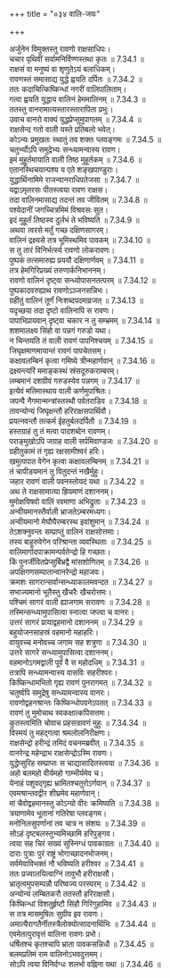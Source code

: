 +++
title = "०३४ वालि-जयः"

+++


  
अर्जुनेन विमुक्तस्तु रावणो राक्षसाधिपः।  
चचार पृथिवीं सर्वामनिर्विण्णस्तथा कृतः ॥ 7.34.1 ॥   
राक्षसं वा मनुष्यं वा शृणुतेऽयं बलाधिकम्।  
रावणस्तं समासाद्य युद्धे ह्वयति दर्पितः ॥ 7.34.2 ॥   
ततः कदाचित्किष्किन्धां नगरीं वालिपालिताम्।  
गत्वा ह्वयति युद्धाय वालिनं हेममालिनम् ॥ 7.34.3 ॥   
ततस्तु वानरामात्यस्तारस्तारापिता प्रभुः।  
उवाच वानरो वाक्यं युद्धप्रेप्सुमुपागतम् ॥ 7.34.4 ॥   
राक्षसेन्द गतो वाली यस्ते प्रतिबलो भवेत्।  
कोऽन्यः प्रमुखतः स्थातुं तव शक्तः प्लवङ्गमः ॥ 7.34.5 ॥   
चतुर्भ्योऽपि समुद्रेभ्यः सन्ध्यामन्वास्य रावण।  
इमं मुहूर्तमायाति वाली तिष्ठ मुहूर्तकम् ॥ 7.34.6 ॥   
एतानस्थिचयान्पश्य य एते शङ्खपाण्डुराः।  
युद्धार्थिनामिमे राजन्वानराधिपतेजसा ॥ 7.34.7 ॥   
यद्वाऽमृतरसः पीतस्त्वया रावण राक्षस।  
तदा वालिनमासाद्य तदन्तं तव जीवितम् ॥ 7.34.8 ॥   
पश्येदानीं जगच्चित्रमिमं विश्रवसः सुत।  
इदं मुहूर्तं तिष्ठस्व दुर्लभं ते भविष्यति ॥ 7.34.9 ॥   
अथवा त्वरसे मर्तुं गच्छ दक्षिणसागरम्।  
वालिनं द्रक्ष्यसे तत्र भूमिस्थमिव पावकम् ॥ 7.34.10 ॥   
स तु तारं विनिर्भर्त्स्य रावणो लोकरावणः।  
पुष्पकं तत्समारुह्य प्रययौ दक्षिणार्णवम् ॥ 7.34.11 ॥   
तत्र हेमगिरिप्रख्यं तरुणार्कनिभाननम्।  
रावणो वालिनं दृष्ट्वा सन्ध्योपासनतत्परम् ॥ 7.34.12 ॥   
पुष्पकादवरुह्याथ रावणोऽञ्जनसन्निभः।  
ग्रहीतुं वालिनं तूर्णं निःशब्दपदमाव्रजत् ॥ 7.34.13 ॥   
यदृच्छया तदा दृष्टो वालिनापि स रावणः।  
पापाभिप्रायवान् दृष्ट्वा चकार न तु सम्भ्रमम् ॥ 7.34.14 ॥   
शशमालक्ष्य सिंहो वा पन्नगं गरुडो यथा।  
न चिन्तयति तं वाली रावणं पापनिश्चयम् ॥ 7.34.15 ॥   
जिघृक्षमाणमायान्तं रावणं पापचेतसम्।  
कक्षावलम्बिनं कृत्वा गमिष्ये त्रीन्महार्णवान् ॥ 7.34.16 ॥   
द्रक्ष्यन्त्यरिं ममाङ्कस्थं स्रंसदूरुकराम्बरम्।  
लम्बमानं दशग्रीवं गरुडस्येव पन्नगम् ॥ 7.34.17 ॥   
इत्येवं मतिमास्थाय वाली कर्णमुपाश्रितः।  
जपन्वै नैगमान्मन्त्रांस्तस्थौ पर्वतराडिव ॥ 7.34.18 ॥   
तावन्योन्यं जिघृक्षन्तौ हरिराक्षसपार्थिवौ।  
प्रयत्नवन्तौ तत्कर्म ईहतुर्बलदर्पितौ ॥ 7.34.19 ॥   
हस्तग्राहं तु तं मत्वा पादशब्देन रावणम्।  
पराङ्मुखोऽपि जग्राह वाली सर्पमिवाण्डजः ॥ 7.34.20 ॥   
ग्रहीतुकामं तं गृह्य रक्षसामीश्वरं हरिः।  
खमुत्पपात वेगेन कृत्वा कक्षावलम्बिनम् ॥ 7.34.21 ॥   
तं चापीडयमानं तु वितुदन्तं नखैर्मुहुः।  
जहार रावणं वाली पवनस्तोयदं यथा ॥ 7.34.22 ॥   
अथ ते राक्षसामात्या ह्रियमाणं दशाननम्।  
मुमोक्षयिषवो वालिं रवमाणा अभिद्रुताः ॥ 7.34.23 ॥   
अन्वीयमानस्तैर्वाली भ्राजतेऽम्बरमध्यगः।  
अन्वीयमानो मेघौघैरम्बरस्थ इवांशुमान् ॥ 7.34.24 ॥   
तेऽशक्नुवन्तः सम्प्राप्तुं वालिनं राक्षसोत्तमाः।  
तस्य बाहूरुवेगेन परिश्रान्ता व्यवस्थिताः ॥ 7.34.25 ॥   
वालिमार्गादपाक्रामन्पर्वतेन्द्रो हि गच्छतः।  
किं पुनर्जीवितप्रेप्सुर्बिभ्रद्वै मांसशोणितम् ॥ 7.34.26 ॥   
अपक्षिगणसम्पातान्वानरेन्द्रो महाजवः।  
क्रमशः सागरान्सर्वान्सन्ध्याकालमवन्दत ॥ 7.34.27 ॥   
सभाज्यमानो भूतैस्तु खैचरैः खैचरोत्तमः।  
पश्चिमं सागरं वाली ह्याजगाम सरावणः ॥ 7.34.28 ॥   
तस्मिन्सन्ध्यामुपासित्वा स्नात्वा जप्त्वा च वानरः।  
उत्तरं सागरं प्रायाद्वहमानो दशाननम् ॥ 7.34.29 ॥   
बहुयोजनसाहस्रं वहमानो महाहरिः।  
वायुवच्च मनोवच्च जगाम सह शत्रुणा ॥ 7.34.30 ॥   
उत्तरे सागरे सन्ध्यामुपासित्वा दशाननम्।  
वहमानोऽगमद्वाली पूर्वं वै स महोदधिम् ॥ 7.34.31 ॥   
तत्रापि सन्ध्यामन्वास्य वासविः सहरीश्वरः।  
किष्किन्धामभितो गृह्य रावणं पुनरागमत् ॥ 7.34.32 ॥   
चतुर्ष्वपि समुद्रेषु सन्ध्यामन्वास्य वानरः।  
रावणोद्वहनश्रान्तः किष्किन्धोपवनेऽपतत् ॥ 7.34.33 ॥   
रावणं तु मुमोचाथ स्वकक्षात्कपिसत्तमः।  
कुतस्त्वमिति चोवाच प्रहसन्रावणं मुहुः ॥ 7.34.34 ॥   
विस्मयं तु महद्गत्वा श्रमलोलनिरीक्षणः।  
राक्षसेन्द्रो हरीन्द्रं तमिदं वचनमब्रवीत् ॥ 7.34.35 ॥   
वानरेन्द्र महेन्द्राभ राक्षसेन्द्रोऽस्मि रावणः।  
युद्धेप्सुरिह सम्प्राप्तः स चाद्यासादितस्त्वया ॥ 7.34.36 ॥   
अहो बलमहो वीर्यमहो गाम्भीर्यमेव च।  
येनाहं पशुवद्गृह्य भ्रामितश्चतुरोऽर्णवान् ॥ 7.34.37 ॥   
एवमश्रान्तवद्वीर शीघ्रमेव महार्णवान्।  
मां चैवोद्वहमानस्तु कोऽन्यो वीरः क्रमिष्यति ॥ 7.34.38 ॥   
त्रयाणामेव भूतानां गतिरेषा प्लवङ्गम।  
मनोनिलसुपर्णानां तव चात्र न संशयः ॥ 7.34.39 ॥   
सोऽहं दृष्टबलस्तुभ्यमिच्छामि हरिपुङ्गव।  
त्वया सह चिरं सख्यं सुस्निग्धं पावकाग्रतः ॥ 7.34.40 ॥   
दाराः पुत्राः पुरं राष्ट्रं भोगाच्छादनभोजनम्।  
सर्वमेवाविभक्तं नौ भविष्यति हरीश्वर ॥ 7.34.41 ॥   
ततः प्रज्वालयित्वाग्निं तावुभौ हरीराक्षसौ।  
भ्रातृत्वमुपसम्पन्नौ परिष्वज्य परस्परम् ॥ 7.34.42 ॥   
अन्योन्यं लम्बितकरौ ततस्तौ हरिराक्षसौ।  
किष्किन्धां विशतुर्हृष्टौ सिंहौ गिरिगुहामिव ॥ 7.34.43 ॥   
स तत्र मासमुषितः सुग्रीव इव रावणः।  
अमात्यैरागतैर्नीतस्त्रैलोक्योत्सादनार्थिभिः ॥ 7.34.44 ॥   
एवमेतत्पुरावृत्तं वालिना रावणः प्रभो।  
धर्षितश्च कृतश्चापि भ्राता पावकसन्निधौ ॥ 7.34.45 ॥   
बलमप्रतिमं राम वालिनोऽभवदुत्तमम्।  
सोऽपि त्वया विनिर्दग्धः शलभो वह्निना यथा ॥ 7.34.46 ॥   
